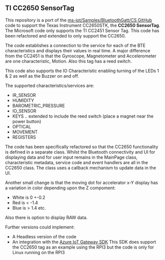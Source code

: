## TI CC2650 SensorTag

This repository is a port of the [ms-iot/Samples/BluetoothGatt/CS GitHub](https://github.com/ms-iot/samples/tree/develop/BluetoothGATT/CS) code to support the Texas Instrument CC2650STK, the **CC2650 SensorTag**. The Microsoft code only supports the TI CC2451 Sensor Tag. This code has been refactored and extended to only support the CC2650.

The code establishes a connection to the service for each of the BTE characteristics and displays their values in real time. A major difference from the CC2451 is that the Gyroscope, Magnetometer and Accelerometer are one characteristic, Motion. Also this tag has a reed switch.

This code also supports the IO Characteristic enabling turning of the LEDs 1 & 2 as well as the Buzzer on and off.

The supported characteristics/services are:            
- IR_SENSOR
- HUMIDITY
- BAROMETRIC_PRESSURE
- IO_SENSOR
- KEYS .. extended to include the reed switch (place a magnet near the power button)
- OPTICAL
- MOVEMENT
- REGISTERS

The code has been specifically refactored so that the CC2650 functionality is defined in a separate class. Whilst the Bluetooth connectivity and UI for displaying data and for user input remains in the MainPage class, characteristic metadata, service code and event handlers are all in the CC2650 class. The class uses a callback mechanism to update data in the UI.

Another small change is that the moving dot for accelerator x-Y display has a variation in color depending upon the Z compoment:
- White is 0 +-0.2
- Red is < -1.4
- Blue is > 1.4  etc.

Also there is option to display RAW data.

Further versions could implement:
- A Headless version of the code
- An integration with the [Azure IoT Gateway SDK](https://github.com/Azure/azure-iot-gateway-sdk/) This SDK does support the CC2650 tag as an example using the RPI3 but the code is only for Linux running on the RPI3
